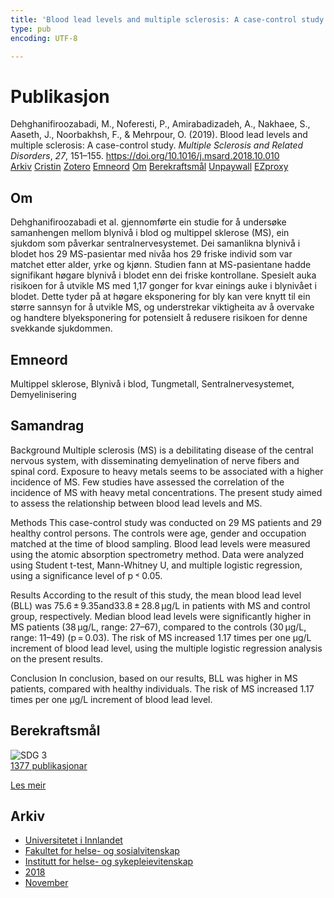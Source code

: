 ```yaml
---
title: 'Blood lead levels and multiple sclerosis: A case-control study'
type: pub
encoding: UTF-8

---
```

<h1>Publikasjon</h1>
<article id="csl-bib-container-KRSXHGAF" class="csl-bib-container">
  <div class="csl-bib-body"> <div class="csl-entry">Dehghanifiroozabadi, M., Noferesti, P., Amirabadizadeh, A., Nakhaee, S., Aaseth, J., Noorbakhsh, F., &#38; Mehrpour, O. (2019). Blood lead levels and multiple sclerosis: A case-control study. <i>Multiple Sclerosis and Related Disorders</i>, <i>27</i>, 151–155. <a href="https://doi.org/10.1016/j.msard.2018.10.010">https://doi.org/10.1016/j.msard.2018.10.010</a></div> </div>
  <div class="csl-bib-buttons">
    <a href="#taxonomy-article-KRSXHGAF" alt="archive" class="csl-bib-button">Arkiv</a>
    <a href="https://app.cristin.no/results/show.jsf?id=1627922" alt="Cristin" class="csl-bib-button">Cristin</a>
    <a href="http://zotero.org/groups/5881554/items/KRSXHGAF" alt="Zotero" class="csl-bib-button">Zotero</a>
    <a href="#keywords-article-KRSXHGAF" alt="keywords" class="csl-bib-button">Emneord</a>
    <a href="#about-article-KRSXHGAF" alt="about_pub" class="csl-bib-button">Om</a>
    <a href="#sdg-article-KRSXHGAF" alt="sdg" class="csl-bib-button">Berekraftsmål</a>
    <a href="https://doi.org/10.1016/j.msard.2018.10.010" alt="Unpaywall" class="csl-bib-button">Unpaywall</a>
    <a href="https://doi.org/10.1016/j.msard.2018.10.010" alt="EZproxy" class="csl-bib-button">EZproxy</a>
  </div>
  <div id="csl-bib-meta-container-KRSXHGAF"></div>
</article>
<div id="csl-bib-meta-KRSXHGAF" class="csl-bib-meta">
  <article id="about-article-KRSXHGAF" class="about_pub-article">
    <h1>Om</h1>
    Dehghanifiroozabadi et al. gjennomførte ein studie for å undersøke samanhengen mellom blynivå i blod og multippel sklerose (MS), ein sjukdom som påverkar sentralnervesystemet. Dei samanlikna blynivå i blodet hos 29 MS-pasientar med nivåa hos 29 friske individ som var matchet etter alder, yrke og kjønn. Studien fann at MS-pasientane hadde signifikant høgare blynivå i blodet enn dei friske kontrollane. Spesielt auka risikoen for å utvikle MS med 1,17 gonger for kvar einings auke i blynivået i blodet. Dette tyder på at høgare eksponering for bly kan vere knytt til ein større sannsyn for å utvikle MS, og understrekar viktigheita av å overvake og handtere blyeksponering for potensielt å redusere risikoen for denne svekkande sjukdommen.
  </article>
  <article id="keywords-article-KRSXHGAF" class="keywords-article">
    <h1>Emneord</h1>
    Multippel sklerose, Blynivå i blod, Tungmetall, Sentralnervesystemet, Demyelinisering
  </article>
  <article id="abstract-article-KRSXHGAF" class="abstract-article">
    <h1>Samandrag</h1>
    Background 
Multiple sclerosis (MS) is a debilitating disease of the central nervous system, with disseminating demyelination of nerve fibers and spinal cord. Exposure to heavy metals seems to be associated with a higher incidence of MS. Few studies have assessed the correlation of the incidence of MS with heavy metal concentrations. The present study aimed to assess the relationship between blood lead levels and MS. 
 
Methods 
This case-control study was conducted on 29 MS patients and 29 healthy control persons. The controls were age, gender and occupation matched at the time of blood sampling. Blood lead levels were measured using the atomic absorption spectrometry method. Data were analyzed using Student t-test, Mann-Whitney U, and multiple logistic regression, using a significance level of p ˂ 0.05. 
 
Results 
According to the result of this study, the mean blood lead level (BLL) was 75.6 ± 9.35and33.8 ± 28.8 µg/L in patients with MS and control group, respectively. Median blood lead levels were significantly higher in MS patients (38 µg/L, range: 27–67), compared to the controls (30 µg/L, range: 11–49) (p = 0.03). The risk of MS increased 1.17 times per one µg/L increment of blood lead level, using the multiple logistic regression analysis on the present results. 
 
Conclusion 
In conclusion, based on our results, BLL was higher in MS patients, compared with healthy individuals. The risk of MS increased 1.17 times per one µg/L increment of blood lead level.
  </article>
  <article id="sdg-article-KRSXHGAF" class="sdg-article">
    <h1>Berekraftsmål</h1>
    <div class="sdg-container"><div id="sdg3" class="sdg">
        <img src="{{< params subfolder >}}images/sdg/sdg03_nn.png" class="image" alt="SDG 3">
        <div class="sdg-overlay">
          <a href="{{< params subfolder >}}nn/archive/?sdg=3#archive" class="sdg-publication-count"><span>1377</span> publikasjonar</a>
          <p><a href="https://fn.no/om-fn/fns-baerekraftsmaal/god-helse-og-livskvalitet?lang=nno-NO" class="sdg-read-more">Les meir</a></p>
        </div>
      </div></div>
  </article>
  <article id="taxonomy-article-KRSXHGAF" class="taxonomy-article">
    <h1>Arkiv</h1>
    <ul>
      <li><a href="{{< params subfolder >}}nn/archive/?key=3DCRN523">Universitetet i Innlandet</a></li>
      <li><a href="{{< params subfolder >}}nn/archive/?key=IDKFS3MX">Fakultet for helse- og sosialvitenskap</a></li>
      <li><a href="{{< params subfolder >}}nn/archive/?key=GTV4ECMZ">Institutt for helse- og sykepleievitenskap</a></li>
      <li><a href="{{< params subfolder >}}nn/archive/?key=676HMQBA">2018</a></li>
      <li><a href="{{< params subfolder >}}nn/archive/?key=QBYYL8BM">November</a></li>
    </ul>
  </article>
</div>

